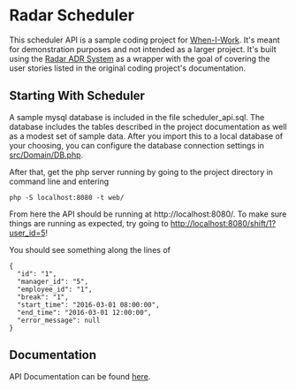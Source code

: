 # Radar Scheduler

This scheduler API is a sample coding project for [When-I-Work](https://github.com/wheniwork/standards/blob/master/project.md).
It's meant for demonstration purposes and not intended as a larger project. It's
built using the [Radar ADR System](https://github.com/radarphp/Radar.Project) as a
wrapper with the goal of covering the user stories listed in the original coding project's
documentation.

## Starting With Scheduler

A sample mysql database is included in the file scheduler_api.sql.  The database includes
the tables described in the project documentation as well as a modest set of sample
data.  After you import this to a local database of your choosing, you can configure
the database connection settings in [src/Domain/DB.php](src/Domain/DB.php).

After that, get the php server running by going to the project directory
in command line and entering

    php -S localhost:8080 -t web/
    
From here the API should be running at http://localhost:8080/.  To make
sure things are running as expected, try going to [http://localhost:8080/shift/1?user_id=5](http://localhost:8080/shift/1?user_id=5)!

You should see something along the lines of

    {
      "id": "1",
      "manager_id": "5",
      "employee_id": "1",
      "break": "1",
      "start_time": "2016-03-01 08:00:00",
      "end_time": "2016-03-01 12:00:00",
      "error_message": null
    }

## Documentation

API Documentation can be found [here](docs/index.md).
